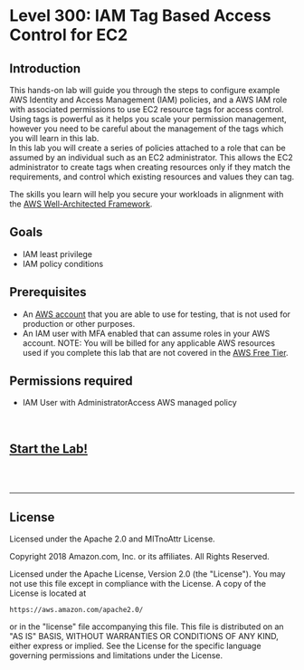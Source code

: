 ﻿# Level 300: IAM Tag Based Access Control for EC2

## Introduction

This hands-on lab will guide you through the steps to configure example AWS Identity and Access Management (IAM) policies, and a AWS IAM role with associated permissions to use EC2 resource tags for access control. Using tags is powerful as it helps you scale your permission management, however you need to be careful about the management of the tags which you will learn in this lab.
<br>
In this lab you will create a series of policies attached to a role that can be assumed by an individual such as an EC2 administrator. This allows the EC2 administrator to create tags when creating resources only if they match the requirements, and control which existing resources and values they can tag.

The skills you learn will help you secure your workloads in alignment with the [AWS Well-Architected Framework](https://aws.amazon.com/architecture/well-architected/).

## Goals

* IAM least privilege
* IAM policy conditions

## Prerequisites

* An [AWS account](https://portal.aws.amazon.com/gp/aws/developer/registration/index.html) that you are able to use for testing, that is not used for production or other purposes.
* An IAM user with MFA enabled that can assume roles in your AWS account.
NOTE: You will be billed for any applicable AWS resources used if you complete this lab that are not covered in the [AWS Free Tier](https://aws.amazon.com/free/).

## Permissions required

* IAM User with AdministratorAccess AWS managed policy

<BR>

## [Start the Lab!](Lab_Guide.md)

<BR>
<BR>

***

## License

Licensed under the Apache 2.0 and MITnoAttr License.

Copyright 2018 Amazon.com, Inc. or its affiliates. All Rights Reserved.

Licensed under the Apache License, Version 2.0 (the "License"). You may not use this file except in compliance with the License. A copy of the License is located at

    https://aws.amazon.com/apache2.0/

or in the "license" file accompanying this file. This file is distributed on an "AS IS" BASIS, WITHOUT WARRANTIES OR CONDITIONS OF ANY KIND, either express or implied. See the License for the specific language governing permissions and limitations under the License.


